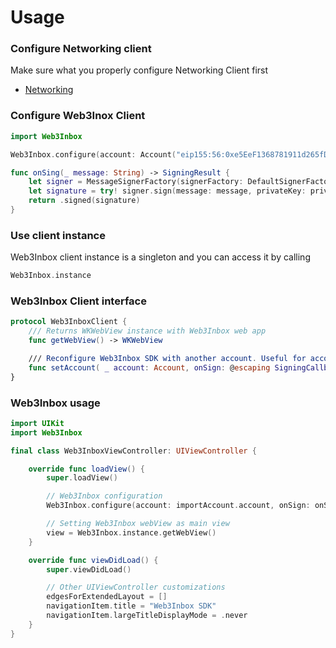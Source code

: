 # Usage

### Configure Networking client

Make sure what you properly configure Networking Client first 
- [Networking](../core/networking-configuration.md)

### Configure Web3Inox Client

```swift
import Web3Inbox

Web3Inbox.configure(account: Account("eip155:56:0xe5EeF1368781911d265fDB6946613dA61915a501")!, onSign: onSign)

func onSing(_ message: String) -> SigningResult {
    let signer = MessageSignerFactory(signerFactory: DefaultSignerFactory()).create()
    let signature = try! signer.sign(message: message, privateKey: privateKey, type: .eip191)
    return .signed(signature)
}
```

### Use client instance

Web3Inbox client instance is a singleton and you can access it by calling

```swift
Web3Inbox.instance
```

### Web3Inbox Client interface

```swift
protocol Web3InboxClient {
	/// Returns WKWebView instance with Web3Inbox web app
	func getWebView() -> WKWebView

	/// Reconfigure Web3Inbox SDK with another account. Useful for account changing
	func setAccount( _ account: Account, onSign: @escaping SigningCallback) async throws
}
```


### Web3Inbox usage

```swift
import UIKit
import Web3Inbox

final class Web3InboxViewController: UIViewController {

    override func loadView() {
        super.loadView()

        // Web3Inbox configuration
        Web3Inbox.configure(account: importAccount.account, onSign: onSing)

        // Setting Web3Inbox webView as main view
        view = Web3Inbox.instance.getWebView()
    }

    override func viewDidLoad() {
        super.viewDidLoad()

        // Other UIViewController customizations
        edgesForExtendedLayout = []
        navigationItem.title = "Web3Inbox SDK"
        navigationItem.largeTitleDisplayMode = .never
    }
}

```